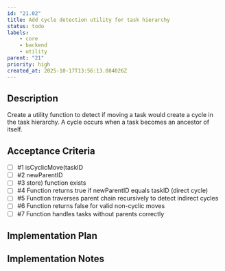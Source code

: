 ```yaml
---
id: "21.02"
title: Add cycle detection utility for task hierarchy
status: todo
labels:
    - core
    - backend
    - utility
parent: "21"
priority: high
created_at: 2025-10-17T13:56:13.084026Z
---
```

## Description

Create a utility function to detect if moving a task would create a cycle in the task hierarchy. A cycle occurs when a task becomes an ancestor of itself.

## Acceptance Criteria
<!-- AC:BEGIN -->

- [ ] #1 isCyclicMove(taskID
- [ ] #2  newParentID
- [ ] #3  store) function exists
- [ ] #4 Function returns true if newParentID equals taskID (direct cycle)
- [ ] #5 Function traverses parent chain recursively to detect indirect cycles
- [ ] #6 Function returns false for valid non-cyclic moves
- [ ] #7 Function handles tasks without parents correctly

<!-- AC:END -->

## Implementation Plan



## Implementation Notes


